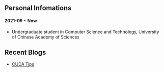 ## Personal Infomations

#### 2021-09 ~ Now
 - Undergraduate student in Computer Science and Technology, University of Chinese Academy of Sciences

## Recent Blogs

 - [CUDA Tips](./Blogs/Blog2024/CUDA_tips.md)

